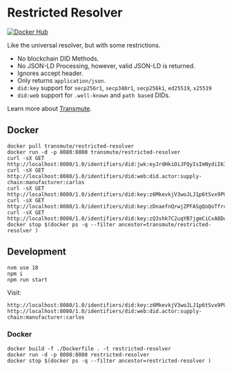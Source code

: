 # Restricted Resolver

[![Docker Hub](https://github.com/transmute-industries/restricted-resolver/actions/workflows/cd.yml/badge.svg)](https://github.com/transmute-industries/restricted-resolver/actions/workflows/cd.yml)

Like the universal resolver, but with some restrictions.

- No blockchain DID Methods.
- No JSON-LD Processing, however, valid JSON-LD is returned.
- Ignores accept header.
- Only returns `application/json`.
- `did:key` support for `secp256r1`, `secp348r1`, `secp256k1`, `ed25519`, `x25519`
- `did:web` support for `.well-known` and `path based` DIDs.

Learn more about [Transmute](https://transmute.industries/).

## Docker

```
docker pull transmute/restricted-resolver
docker run -d -p 8080:8080 transmute/restricted-resolver
curl -sX GET http://localhost:8080/1.0/identifiers/did:jwk:eyJrdHkiOiJFQyIsImNydiI6IlAtMjU2IiwieCI6Ik53LTZyVkJZU1pfeEU0ZnFwTUFRVzA2S1JPQ3JrMFUxZFRYZE00dnVDRGsiLCJ5Ijoib01YRUhaZWc4aldWMUpqeHRHekhpM0NMLWJPMTBhc0FiSUNndkFZdmZyRSJ9
curl -sX GET http://localhost:8080/1.0/identifiers/did:web:did.actor:supply-chain:manufacturer:carlos
curl -sX GET http://localhost:8080/1.0/identifiers/did:key:z6MkevkjV3woJLJ1p6tSvx9PUTyn7e8cSm9Wy5VjkWUo4WLK
curl -sX GET http://localhost:8080/1.0/identifiers/did:key:zDnaefnQrwjZPFASgQoQoTfrcG65gxHK4qNappjxnv6aiATQt
curl -sX GET http://localhost:8080/1.0/identifiers/did:key:zQ3shk7C2uqYB7jgmCiCxA8DusuMKwc1wjJAHS17pmQvr48Q9
docker stop $(docker ps -q --filter ancestor=transmute/restricted-resolver )
```

## Development

```
nvm use 18
npm i
npm run start
```

Visit:

```
http://localhost:8080/1.0/identifiers/did:key:z6MkevkjV3woJLJ1p6tSvx9PUTyn7e8cSm9Wy5VjkWUo4WLK
http://localhost:8080/1.0/identifiers/did:web:did.actor:supply-chain:manufacturer:carlos
```

### Docker

```
docker build -f ./Dockerfile . -t restricted-resolver
docker run -d -p 8080:8080 restricted-resolver
docker stop $(docker ps -q --filter ancestor=restricted-resolver )
```

